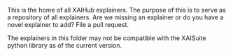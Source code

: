 This is the home of all XAIHub explainers. The purpose of this is to serve as a repository of all explainers. Are we missing an explainer or do you have a novel explainer to add? File a pull request. 

The explainers in this folder may not be compatible with the XAISuite python library as of the current version. 
